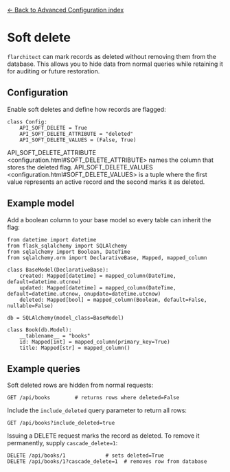 [← Back to Advanced Configuration index](index.md)

# Soft delete
`flarchitect` can mark records as deleted without removing them from the
database. This allows you to hide data from normal queries while retaining it
for auditing or future restoration.

## Configuration
Enable soft deletes and define how records are flagged:
```
class Config:
    API_SOFT_DELETE = True
    API_SOFT_DELETE_ATTRIBUTE = "deleted"
    API_SOFT_DELETE_VALUES = (False, True)
```
API_SOFT_DELETE_ATTRIBUTE <configuration.html#SOFT_DELETE_ATTRIBUTE> names the column that stores the deleted flag.
API_SOFT_DELETE_VALUES <configuration.html#SOFT_DELETE_VALUES> is a tuple where the first value represents an
active record and the second marks it as deleted.

## Example model
Add a boolean column to your base model so every table can inherit the flag:
```
from datetime import datetime
from flask_sqlalchemy import SQLAlchemy
from sqlalchemy import Boolean, DateTime
from sqlalchemy.orm import DeclarativeBase, Mapped, mapped_column

class BaseModel(DeclarativeBase):
    created: Mapped[datetime] = mapped_column(DateTime, default=datetime.utcnow)
    updated: Mapped[datetime] = mapped_column(DateTime, default=datetime.utcnow, onupdate=datetime.utcnow)
    deleted: Mapped[bool] = mapped_column(Boolean, default=False, nullable=False)

db = SQLAlchemy(model_class=BaseModel)

class Book(db.Model):
    __tablename__ = "books"
    id: Mapped[int] = mapped_column(primary_key=True)
    title: Mapped[str] = mapped_column()
```

## Example queries
Soft deleted rows are hidden from normal requests:
```
GET /api/books        # returns rows where deleted=False
```
Include the `include_deleted` query parameter to return all rows:
```
GET /api/books?include_deleted=true
```
Issuing a DELETE request marks the record as deleted. To remove it
permanently, supply `cascade_delete=1`:
```
DELETE /api/books/1             # sets deleted=True
DELETE /api/books/1?cascade_delete=1  # removes row from database
```

